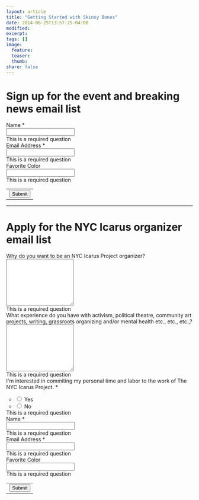 ```yaml
---
layout: article
title: "Getting Started with Skinny Bones"
date: 2014-06-25T13:57:25-04:00
modified:
excerpt:
tags: []
image:
  feature:
  teaser:
  thumb:
share: false
---
```


# Sign up for the event and breaking news email list

<form action="https://docs.google.com/forms/d/1_SXKNfDKOvwVn0uoC2OC4dmsKBM8iQBUcJUokKnBkWQ/formResponse?embedded=true" method="POST" id="ss-form" target="_self" onsubmit=""><ol role="list" class="ss-question-list" style="padding-left: 0">
<div class="ss-form-question errorbox-good" role="listitem">
<div dir="ltr" class="ss-item ss-item-required ss-text"><div class="ss-form-entry">
<label class="ss-q-item-label" for="entry_40750121"><div class="ss-q-title">Name
<label for="itemView.getDomIdToLabel()" aria-label="(Required field)"></label>
<span class="ss-required-asterisk" aria-hidden="true">*</span></div>
<div class="ss-q-help ss-secondary-text" dir="ltr"></div></label>
<input type="text" name="entry.40750121" value="" class="ss-q-short" id="entry_40750121" dir="auto" aria-label="Name  " aria-required="true" required="" title="">
<div class="error-message" id="24623200_errorMessage"></div>
<div class="required-message">This is a required question</div>
</div></div></div> <div class="ss-form-question errorbox-good" role="listitem">
<div dir="ltr" class="ss-item ss-item-required ss-text"><div class="ss-form-entry">
<label class="ss-q-item-label" for="entry_882484707"><div class="ss-q-title">Email Address
<label for="itemView.getDomIdToLabel()" aria-label="(Required field)"></label>
<span class="ss-required-asterisk" aria-hidden="true">*</span></div>
<div class="ss-q-help ss-secondary-text" dir="ltr"></div></label>
<input type="text" name="entry.882484707" value="" class="ss-q-short" id="entry_882484707" dir="auto" aria-label="Email Address  " aria-required="true" required="" title="">
<div class="error-message" id="1909080006_errorMessage"></div>
<div class="required-message">This is a required question</div>
</div></div></div> <div class="ss-form-question errorbox-good" role="listitem">
<div dir="ltr" class="ss-item  ss-text"><div class="ss-form-entry">
<label class="ss-q-item-label" for="entry_126515629"><div class="ss-q-title">Favorite Color
</div>
<div class="ss-q-help ss-secondary-text" dir="ltr"></div></label>
<input type="text" name="entry.126515629" value="" class="ss-q-short" id="entry_126515629" dir="auto" aria-label="Favorite Color  " title="">
<div class="error-message" id="73952444_errorMessage"></div>
<div class="required-message">This is a required question</div>
</div></div></div>
<input type="hidden" name="draftResponse" value="[,,&quot;-786236100695167939&quot;]
">
<input type="hidden" name="pageHistory" value="0">


<input type="hidden" name="fbzx" value="-786236100695167939">

<div class="ss-item ss-navigate"><table id="navigation-table"><tbody><tr><td class="ss-form-entry goog-inline-block" id="navigation-buttons" dir="ltr">
<input type="submit" name="submit" value="Submit" id="ss-submit" class="jfk-button jfk-button-action "></td>
</tr></tbody></table></div></ol></form>

---

# Apply for the NYC Icarus organizer email list

<form action="https://docs.google.com/forms/d/1cr1PkpQNQQLPMRPSk3v9cEuyTZglGNYEyN7jiRlbKgw/formResponse?embedded=true" method="POST" id="ss-form" target="_self" onsubmit=""><ol role="list" class="ss-question-list" style="padding-left: 0">
<div class="ss-form-question errorbox-good" role="listitem">
<div dir="ltr" class="ss-item  ss-paragraph-text"><div class="ss-form-entry">
<label class="ss-q-item-label" for="entry_1011316598"><div class="ss-q-title">Why do you want to be an NYC Icarus Project organizer?
</div>
<div class="ss-q-help ss-secondary-text" dir="ltr"></div></label>
<textarea name="entry.1011316598" rows="8" cols="0" class="ss-q-long" id="entry_1011316598" dir="auto" aria-label="Why do you want to be an NYC Icarus Project organizer?  "></textarea>
<div class="error-message" id="1599046130_errorMessage"></div>
<div class="required-message">This is a required question</div>
</div></div></div> <div class="ss-form-question errorbox-good" role="listitem">
<div dir="ltr" class="ss-item  ss-paragraph-text"><div class="ss-form-entry">
<label class="ss-q-item-label" for="entry_1655963353"><div class="ss-q-title">What experience do you have with activism, political theatre, community art projects, writing, grassroots organizing and/or mental health etc., etc., etc.,?
</div>
<div class="ss-q-help ss-secondary-text" dir="ltr"></div></label>
<textarea name="entry.1655963353" rows="8" cols="0" class="ss-q-long" id="entry_1655963353" dir="auto" aria-label="What experience do you have with activism, political theatre, community art projects, writing, grassroots organizing and/or mental health etc., etc., etc.,?  "></textarea>
<div class="error-message" id="529590774_errorMessage"></div>
<div class="required-message">This is a required question</div>
</div></div></div> <div class="ss-form-question errorbox-good" role="listitem">
<div dir="ltr" class="ss-item ss-item-required ss-radio"><div class="ss-form-entry">
<label class="ss-q-item-label" for="entry_1528166760"><div class="ss-q-title">I&#39;m interested in commiting my personal time and labor to the work of The NYC Icarus Project.
<label for="itemView.getDomIdToLabel()" aria-label="(Required field)"></label>
<span class="ss-required-asterisk" aria-hidden="true">*</span></div>
<div class="ss-q-help ss-secondary-text" dir="ltr"></div></label>

<ul class="ss-choices" role="radiogroup" aria-label="I&#39;m interested in commiting my personal time and labor to the work of The NYC Icarus Project.  "><li class="ss-choice-item"><label><span class="ss-choice-item-control goog-inline-block"><input type="radio" name="entry.1271389279" value="Yes" id="group_1271389279_1" role="radio" class="ss-q-radio" aria-label="Yes" required="" aria-required="true"></span>
<span class="ss-choice-label">Yes</span>
</label></li> <li class="ss-choice-item"><label><span class="ss-choice-item-control goog-inline-block"><input type="radio" name="entry.1271389279" value="No" id="group_1271389279_2" role="radio" class="ss-q-radio" aria-label="No" required="" aria-required="true"></span>
<span class="ss-choice-label">No</span>
</label></li></ul>
<div class="error-message" id="1528166760_errorMessage"></div>
<div class="required-message">This is a required question</div></div></div></div> <div class="ss-form-question errorbox-good" role="listitem">
<div dir="ltr" class="ss-item ss-item-required ss-text"><div class="ss-form-entry">
<label class="ss-q-item-label" for="entry_2072081668"><div class="ss-q-title">Name
<label for="itemView.getDomIdToLabel()" aria-label="(Required field)"></label>
<span class="ss-required-asterisk" aria-hidden="true">*</span></div>
<div class="ss-q-help ss-secondary-text" dir="ltr"></div></label>
<input type="text" name="entry.2072081668" value="" class="ss-q-short" id="entry_2072081668" dir="auto" aria-label="Name  " aria-required="true" required="" title="">
<div class="error-message" id="1414231902_errorMessage"></div>
<div class="required-message">This is a required question</div>
</div></div></div> <div class="ss-form-question errorbox-good" role="listitem">
<div dir="ltr" class="ss-item ss-item-required ss-text"><div class="ss-form-entry">
<label class="ss-q-item-label" for="entry_682873658"><div class="ss-q-title">Email Address
<label for="itemView.getDomIdToLabel()" aria-label="(Required field)"></label>
<span class="ss-required-asterisk" aria-hidden="true">*</span></div>
<div class="ss-q-help ss-secondary-text" dir="ltr"></div></label>
<input type="text" name="entry.682873658" value="" class="ss-q-short" id="entry_682873658" dir="auto" aria-label="Email Address  " aria-required="true" required="" title="">
<div class="error-message" id="332307385_errorMessage"></div>
<div class="required-message">This is a required question</div>
</div></div></div> <div class="ss-form-question errorbox-good" role="listitem">
<div dir="ltr" class="ss-item  ss-text"><div class="ss-form-entry">
<label class="ss-q-item-label" for="entry_14019967"><div class="ss-q-title">Favorite Color
</div>
<div class="ss-q-help ss-secondary-text" dir="ltr"></div></label>
<input type="text" name="entry.14019967" value="" class="ss-q-short" id="entry_14019967" dir="auto" aria-label="Favorite Color  " title="">
<div class="error-message" id="518107190_errorMessage"></div>
<div class="required-message">This is a required question</div>
</div></div></div>
<input type="hidden" name="draftResponse" value="[,,&quot;-1268249622409777721&quot;]
">
<input type="hidden" name="pageHistory" value="0">


<input type="hidden" name="fbzx" value="-1268249622409777721">

<div class="ss-item ss-navigate"><table id="navigation-table"><tbody><tr><td class="ss-form-entry goog-inline-block" id="navigation-buttons" dir="ltr">
<input type="submit" name="submit" value="Submit" id="ss-submit" class="jfk-button jfk-button-action "></td>
</tr></tbody></table></div></ol></form>

